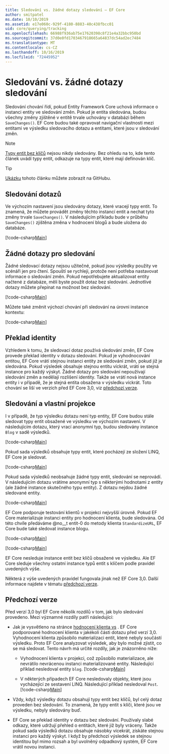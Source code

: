 ```yaml
---
title: Sledování vs. žádné dotazy sledování – EF Core
author: smitpatel
ms.date: 10/10/2019
ms.assetid: e17e060c-929f-4180-8883-40c438fbcc01
uid: core/querying/tracking
ms.openlocfilehash: 66988f936ab75e17620398c8f21e4a32bbc950bd
ms.sourcegitcommit: 37d0e0fd1703467918665a64837dc54ad2ec7484
ms.translationtype: MT
ms.contentlocale: cs-CZ
ms.lasthandoff: 10/16/2019
ms.locfileid: "72445952"
---
```

# <a name="tracking-vs-no-tracking-queries"></a>Sledování vs. žádné dotazy sledování

Sledování chování řídí, pokud Entity Framework Core uchová informace o instanci entity ve sledování změn. Pokud je entita sledována, budou všechny změny zjištěné v entitě trvale uchovány v databázi během `SaveChanges()`. EF Core budou také opravovat navigační vlastnosti mezi entitami ve výsledku sledovacího dotazu a entitami, které jsou v sledování změn.

> [!NOTE]
> [Typy entit bez klíčů](xref:core/modeling/keyless-entity-types) nejsou nikdy sledovány. Bez ohledu na to, kde tento článek uvádí typy entit, odkazuje na typy entit, které mají definován klíč.

> [!TIP]  
> [Ukázku](https://github.com/aspnet/EntityFramework.Docs/tree/master/samples/core/Querying) tohoto článku můžete zobrazit na GitHubu.

## <a name="tracking-queries"></a>Sledování dotazů

Ve výchozím nastavení jsou sledovány dotazy, které vracejí typy entit. To znamená, že můžete provádět změny těchto instancí entit a nechat tyto změny trvale `SaveChanges()`. V následujícím příkladu bude v průběhu `SaveChanges()` zjištěna změna v hodnocení blogů a bude uložena do databáze.

[!code-csharp[Main](../../../samples/core/Querying/Tracking/Sample.cs#Tracking)]

## <a name="no-tracking-queries"></a>Žádné dotazy pro sledování

Žádné sledovací dotazy nejsou užitečné, pokud jsou výsledky použity ve scénáři jen pro čtení. Spouští se rychleji, protože není potřeba nastavovat informace o sledování změn. Pokud nepotřebujete aktualizovat entity načtené z databáze, měli byste použít dotaz bez sledování. Jednotlivé dotazy můžete přepínat na možnost bez sledování.

[!code-csharp[Main](../../../samples/core/Querying/Tracking/Sample.cs#NoTracking)]

Můžete také změnit výchozí chování při sledování na úrovni instance kontextu:

[!code-csharp[Main](../../../samples/core/Querying/Tracking/Sample.cs#ContextDefaultTrackingBehavior)]

## <a name="identity-resolution"></a>Překlad identity

Vzhledem k tomu, že sledovací dotaz používá sledování změn, EF Core provede překlad identity v dotazu sledování. Pokud je vyhodnocování entitou, EF Core vrátí stejnou instanci entity ze sledování změn, pokud již je sledována. Pokud výsledek obsahuje stejnou entitu víckrát, vrátí se stejná instance pro každý výskyt. Žádné dotazy pro sledování nepoužívají sledování změn a nedělají rozlišení identity. Takže se vrátí nová instance entity i v případě, že je stejná entita obsažena v výsledku víckrát. Toto chování se liší ve verzích před EF Core 3,0, viz [předchozí verze](#previous-versions).

## <a name="tracking-and-custom-projections"></a>Sledování a vlastní projekce

I v případě, že typ výsledku dotazu není typ entity, EF Core budou stále sledovat typy entit obsažené ve výsledku ve výchozím nastavení. V následujícím dotazu, který vrací anonymní typ, budou sledovány instance `Blog` v sadě výsledků.

[!code-csharp[Main](../../../samples/core/Querying/Tracking/Sample.cs#CustomProjection1)]

Pokud sada výsledků obsahuje typy entit, které pocházejí ze složení LINQ, EF Core je sledovat.

[!code-csharp[Main](../../../samples/core/Querying/Tracking/Sample.cs#CustomProjection2)]

Pokud sada výsledků neobsahuje žádné typy entit, sledování se neprovádí. V následujícím dotazu vrátíme anonymní typ s některými hodnotami z entity (ale žádné instance skutečného typu entity). Z dotazu nejdou žádné sledované entity.

[!code-csharp[Main](../../../samples/core/Querying/Tracking/Sample.cs#CustomProjection3)]

 EF Core podporuje testování klientů v projekci nejvyšší úrovně. Pokud EF Core materializuje instanci entity pro hodnocení klienta, bude sledována. Od této chvíle předáváme @no__t entit-0 do metody klienta `StandardizeURL`, EF Core bude také sledovat instance blogu.

[!code-csharp[Main](../../../samples/core/Querying/Tracking/Sample.cs#ClientProjection)]

[!code-csharp[Main](../../../samples/core/Querying/Tracking/Sample.cs#ClientMethod)]

EF Core nesleduje instance entit bez klíčů obsažené ve výsledku. Ale EF Core sleduje všechny ostatní instance typů entit s klíčem podle pravidel uvedených výše.

Některá z výše uvedených pravidel fungovala jinak než EF Core 3,0. Další informace najdete v tématu [předchozí verze](#previous-versions).

## <a name="previous-versions"></a>Předchozí verze

Před verzí 3,0 byl EF Core několik rozdílů v tom, jak bylo sledování provedeno. Mezi významné rozdíly patří následující:

- Jak je vysvětleno na stránce [hodnocení klienta vs](xref:core/querying/client-eval) . EF Core podporované hodnocení klienta v jakékoli části dotazu před verzí 3,0. Vyhodnocení klienta způsobilo materializaci entit, které nebyly součástí výsledku. Proto EF Core analyzovat výsledek, aby bylo možné zjistit, co se má sledovat. Tento návrh má určité rozdíly, jak je znázorněno níže:
  - Vyhodnocení klienta v projekci, což způsobilo materializace, ale nevrátilo nevrácenou instanci materializované entity. Následující příklad nesledoval entity `blog`.
    [!code-csharp[Main](../../../samples/core/Querying/Tracking/Sample.cs#ClientProjection)]

  - V některých případech EF Core nesledovaly objekty, které jsou vycházející ze sestavení LINQ. Následující příklad nesledoval `Post`.
    [!code-csharp[Main](../../../samples/core/Querying/Tracking/Sample.cs#CustomProjection2)]

- Vždy, když výsledky dotazu obsahují typy entit bez klíčů, byl celý dotaz proveden bez sledování. To znamená, že typy entit s klíči, které jsou ve výsledku, nebyly sledovány buď.
- EF Core se překlad identity v dotazu bez sledování. Používaly slabé odkazy, které udržují přehled o entitách, které již byly vráceny. Takže pokud sada výsledků dotazu obsahuje násobky vícekrát, získáte stejnou instanci pro každý výskyt. I když by předchozí výsledek se stejnou identitou byl mimo rozsah a byl uvolněný odpadkový systém, EF Core vrátil novou instanci.
